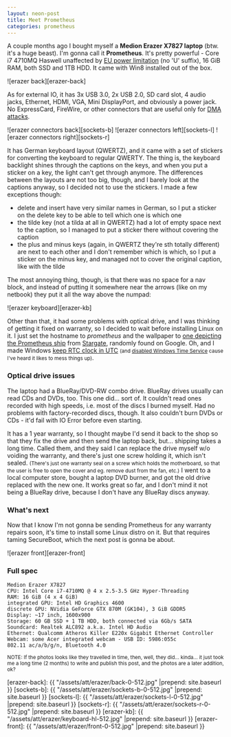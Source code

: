 ```yaml
---
layout: neon-post
title: Meet Prometheus
categories: prometheus
---
```

A couple months ago I bought myself a <b>Medion Erazer X7827 laptop</b> (btw. it's a huge beast). I'm gonna call it <b>Prometheus</b>. It's pretty powerful - Core i7 4710MQ Haswell unaffected by [EU power limitation][ecodesign] (no 'U' suffix), 16 GiB RAM, both SSD and 1TB HDD. It came with Win8 installed out of the box.

![erazer back][erazer-back]

As for external IO, it has 3x USB 3.0, 2x USB 2.0, SD card slot, 4 audio jacks, Ethernet, HDMI, VGA, Mini DisplayPort, and obviously a power jack. No ExpressCard, FireWire, or other connectors that are useful only for [DMA attacks][dma-attack].

![erazer connectors back][sockets-b]
![erazer connectors left][sockets-l]
![erazer connectors right][sockets-r]

It has German keyboard layout (QWERTZ), and it came with a set of stickers for converting the keyboard to regular QWERTY. The thing is, the keyboard backlight shines through the captions on the keys, and when you put a sticker on a key, the light can't get through anymore. The differences between the layouts are not too big, though, and I barely look at the captions anyway, so I decided not to use the stickers. I made a few exceptions though:

* delete and insert have very similar names in German, so I put a sticker on the delete key to be able to tell which one is which one
* the tilde key (not a tilda at all in QWERTZ) had a lot of empty space next to the caption, so I managed to put a sticker there without covering the caption
* the plus and minus keys (again, in QWERTZ they're sth totally different) are next to each other and I don't remember which is which, so I put a sticker on the minus key, and managed not to cover the original caption, like with the tilde

The most annoying thing, though, is that there was no space for a nav block, and instead of putting it somewhere near the arrows (like on my netbook) they put it all the way above the numpad:

![erazer keyboard][erazer-kb]

Other than that, it had some problems with optical drive, and I was thinking of getting it fixed on warranty, so I decided to wait before installing Linux on it. I just set the hostname to *prometheus* and the wallpaper to [one depicting the Prometheus ship][wallpaper] from [Stargate], randomly found on Google. Oh, and I made Windows [keep RTC clock in UTC][win-hwclock-utc] <small>(and [disabled Windows Time Service][win-ntp-off] cause I've heard it likes to mess things up)</small>.

### Optical drive issues

The laptop had a BlueRay/DVD-RW combo drive. BlueRay drives usually can read CDs and DVDs, too. This one did... sort of. It couldn't read ones recorded with high speeds, i.e. most of the discs I burned myself. Had no problems with factory-recorded discs, though. It also couldn't burn DVDs or CDs - it'd fail with IO Error before even starting.

It has a 1 year warranty, so I thought maybe I'd send it back to the shop so that they fix the drive and then send the laptop back, but... shipping takes a long time. Called them, and they said I can replace the drive myself w/o voiding the warranty, and there's just one screw holding it, which isn't sealed. <small>(There's just one warranty seal on a screw which holds the motherboard, so that the user is free to open the cover and eg. remove dust from the fan, etc.)</small> I went to a local computer store, bought a laptop DVD burner, and got the old drive replaced with the new one. It works great so far, and I don't mind it not being a BlueRay drive, because I don't have any BlueRay discs anyway.

### What's next

Now that I know I'm not gonna be sending Prometheus for any warranty repairs soon, it's time to install some Linux distro on it. But that requires taming SecureBoot, which the next post is gonna be about.

![erazer front][erazer-front]

### Full spec

```
Medion Erazer X7827
CPU: Intel Core i7-4710MQ @ 4 x 2.5-3.5 GHz Hyper-Threading
RAM: 16 GiB (4 x 4 GiB)
integrated GPU: Intel HD Graphics 4600
discrete GPU: NVidia GeForce GTX 870M (GK104), 3 GiB GDDR5
Display: ~17 inch, 1600x900
Storage: 60 GB SSD + 1 TB HDD, both connected via 6Gb/s SATA
Soundcard: Realtek ALC892 a.k.a. Intel HD Audio
Ethernet: Qualcomm Atheros Killer E220x Gigabit Ethernet Controller
Webcam: some Acer integrated webcam - USB ID: 5986:055c
802.11 ac/a/b/g/n, Bluetooth 4.0
```

<small>NOTE: If the photos looks like they travelled in time, then, well, they did... kinda... it just took me a long time (2 months) to write and publish this post, and the photos are a later addition, ok?</small>

[ecodesign]: http://www.eceee.org/ecodesign/products/personal_computers/
[dma-attack]: https://en.wikipedia.org/wiki/DMA_attack
[wallpaper]: http://images.forwallpaper.com/files/images/5/5938/5938029b/703563/wallpaper-space-stargate-atlantis-desktop-wallfreak-wallpapers-television-sandbox-prometheus-images-shows.jpg
[Stargate]: https://en.wikipedia.org/wiki/Stargate
[win-hwclock-utc]: https://wiki.archlinux.org/index.php/Time#UTC_in_Windows
[win-ntp-off]: http://superuser.com/questions/494432/force-windows-8-to-use-utc-when-dealing-with-bios-clock/552275#552275
[erazer-back]: {{ "/assets/att/erazer/back-0-512.jpg" |prepend: site.baseurl }}
[sockets-b]: {{ "/assets/att/erazer/sockets-b-0-512.jpg" |prepend: site.baseurl }}
[sockets-l]: {{ "/assets/att/erazer/sockets-l-0-512.jpg" |prepend: site.baseurl }}
[sockets-r]: {{ "/assets/att/erazer/sockets-r-0-512.jpg" |prepend: site.baseurl }}
[erazer-kb]: {{ "/assets/att/erazer/keyboard-hl-512.jpg" |prepend: site.baseurl }}
[erazer-front]: {{ "/assets/att/erazer/front-0-512.jpg" |prepend: site.baseurl }}
